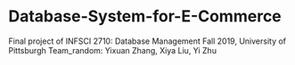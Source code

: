 # Database-System-for-E-Commerce
Final project of INFSCI 2710: Database Management Fall 2019, University of Pittsburgh
Team_random:
Yixuan Zhang,
Xiya Liu,
Yi Zhu
